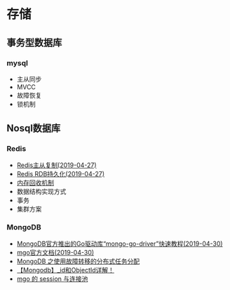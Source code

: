 # 存储

## 事务型数据库

### mysql

- 主从同步
- MVCC
- 故障恢复
- 锁机制

## Nosql数据库

### Redis

- [Redis主从复制(2019-04-27)](Redis主从复制.md)
- [Redis RDB持久化(2019-04-27)](RedisRDB持久化.md)
- [内存回收机制](内存回收机制.md)
- 数据结构实现方式
- 事务
- 集群方案

### MongoDB

- [MongoDB官方推出的Go驱动库“mongo-go-driver”快速教程(2019-04-30)](MongoDB的Go驱动库.md)
- [mgo官方文档(2019-04-30)](https://godoc.org/gopkg.in/mgo.v2)
- [MongoDB 之使用故障转移的分布式任务分配](MongoDB之使用故障转移的分布式任务分配.md)
- [【Mongodb】_id和ObjectId详解！](https://blog.csdn.net/after_you/article/details/66971680)
- [mgo 的 session 与连接池](https://www.cnblogs.com/logo-fox/p/7016017.html)
